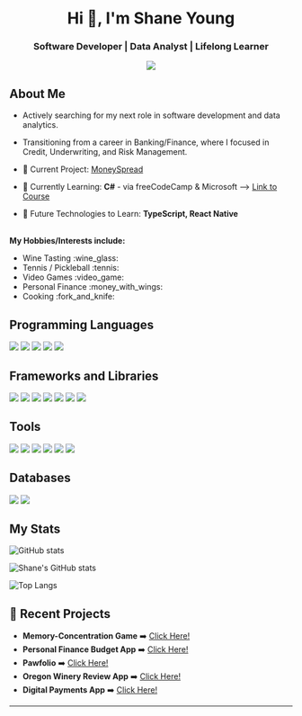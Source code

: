 <h1 align="center">Hi 👋, I'm Shane Young</h1>
<h3 align="center">Software Developer | Data Analyst | Lifelong Learner</h3>

<div align="center">
  <img src="https://img.shields.io/badge/Shane_Adam_Young-blue?style=flat&logo=Linkedin&logoColor=white)](https://linkedin.com/in/shaneadamyoung/"/>
</div>

<div align="center">
  <img src="https://komarev.com/ghpvc/?username=shaneyoung91&style=flat-square&color=blue" alt=""/>
</div>

## About Me
- Actively searching for my next role in software development and data analytics.
  
- Transitioning from a career in Banking/Finance, where I focused in Credit, Underwriting, and Risk Management.

- 🔭 Current Project: [MoneySpread](https://github.com/shaneyoung91/digital-payment-app)

- 🌱 Currently Learning: **C#** - via freeCodeCamp & Microsoft --> [Link to Course](https://www.freecodecamp.org/learn/foundational-c-sharp-with-microsoft)

- 🔮 Future Technologies to Learn: <b>TypeScript, React Native</b>

<br>
<b>My Hobbies/Interests include:</b>
<ul>
  <li>Wine Tasting :wine_glass:</li>
  <li>Tennis / Pickleball :tennis:</li>
  <li>Video Games :video_game:</li>
  <li>Personal Finance :money_with_wings:</li> 
  <li>Cooking :fork_and_knife:</li>
</ul>

## Programming Languages
<p>
  <img src="https://img.shields.io/badge/Python-3776AB?style=for-the-badge&logo=python&logoColor=white" />
  <img src="https://img.shields.io/badge/HTML5-E34F26?style=for-the-badge&logo=html5&logoColor=white" />
  <img src="https://img.shields.io/badge/CSS3-1572B6?style=for-the-badge&logo=css3&logoColor=white" />
  <img src="https://img.shields.io/badge/JavaScript-323330?style=for-the-badge&logo=javascript&logoColor=F7DF1E" />
  <img src="https://img.shields.io/badge/json-5E5C5C?style=for-the-badge&logo=json&logoColor=white" />
</p>

## Frameworks and Libraries
<p>
  <img src="https://img.shields.io/badge/Node.js-339933?style=for-the-badge&logo=nodedotjs&logoColor=white" />
  <img src="https://img.shields.io/badge/Bootstrap-563D7C?style=for-the-badge&logo=bootstrap&logoColor=white" />
  <img src="https://img.shields.io/badge/Django-092E20?style=for-the-badge&logo=django&logoColor=white" />
  <img src="https://img.shields.io/badge/React-20232A?style=for-the-badge&logo=react&logoColor=61DAFB" />
  <img src="https://img.shields.io/badge/Express%20js-000000?style=for-the-badge&logo=express&logoColor=white" />
  <img src="https://img.shields.io/badge/Vite-B73BFE?style=for-the-badge&logo=vite&logoColor=FFD62E" />
  <img src="https://img.shields.io/badge/Postman-FF6C37?style=for-the-badge&logo=Postman&logoColor=white" />
  
</p>

## Tools
<p>
  <img src="https://img.shields.io/badge/Visual_Studio_Code-0078D4?style=for-the-badge&logo=visual%20studio%20code&logoColor=white" />
  <img src="https://img.shields.io/badge/GIT-E44C30?style=for-the-badge&logo=git&logoColor=white" />
  <img src="https://img.shields.io/badge/Heroku-430098?style=for-the-badge&logo=heroku&logoColor=white" />
  <img src="https://img.shields.io/badge/Amazon_AWS-FF9900?style=for-the-badge&logo=amazonaws&logoColor=white" />
  <img src="https://img.shields.io/badge/replit-667881?style=for-the-badge&logo=replit&logoColor=white" />
  <img src="https://img.shields.io/badge/Codesandbox-000000?style=for-the-badge&logo=CodeSandbox&logoColor=white" />
  
</p>

## Databases
<p>
  <img src="https://img.shields.io/badge/PostgreSQL-316192?style=for-the-badge&logo=postgresql&logoColor=white" />
  <img src="https://img.shields.io/badge/MongoDB-4EA94B?style=for-the-badge&logo=mongodb&logoColor=white" />
</p>

## My Stats
![GitHub stats](https://github-readme-streak-stats.herokuapp.com/?user=shaneyoung91&theme=tokyonight)

![Shane's GitHub stats](https://github-readme-stats.vercel.app/api?username=shaneyoung91&theme=tokyonight)

![Top Langs](https://github-readme-stats.vercel.app/api/top-langs/?username=shaneyoung91&layout=donut&theme=tokyonight)


## :link: Recent Projects
 
- <b>Memory-Concentration Game</b> :arrow_right: [Click Here!](https://github.com/shaneyoung91/Memory-Concentration-Game.git)
- <b>Personal Finance Budget App</b> :arrow_right: [Click Here!](https://my-money-my-problems-adc02cdb74c3.herokuapp.com/)
- <b>Pawfolio</b> :arrow_right: [Click Here!](https://pawfolio-lovelace-7c9477f097c5.herokuapp.com/)
- <b>Oregon Winery Review App</b> :arrow_right: [Click Here!](https://w-v-sip-and-scribe-a962479193e6.herokuapp.com/)
- <b>Digital Payments App</b> :arrow_right: [Click Here!](https://moneyspread-259abb181ed5.herokuapp.com/)

---

